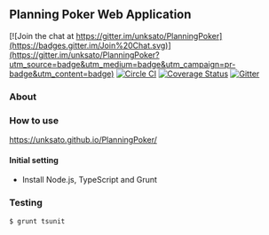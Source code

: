 ## Planning Poker Web Application

[![Join the chat at https://gitter.im/unksato/PlanningPoker](https://badges.gitter.im/Join%20Chat.svg)](https://gitter.im/unksato/PlanningPoker?utm_source=badge&utm_medium=badge&utm_campaign=pr-badge&utm_content=badge)
[![Circle CI](https://circleci.com/gh/unksato/PlanningPoker/tree/develop.svg?style=svg)](https://circleci.com/gh/unksato/PlanningPoker/tree/develop)
[![Coverage Status](https://coveralls.io/repos/unksato/PlanningPoker/badge.svg?branch=develop&service=github)](https://coveralls.io/github/unksato/PlanningPoker?branch=develop)
[![Gitter](https://badges.gitter.im/Join%20Chat.svg)](https://gitter.im/unksato/PlanningPoker?utm_source=badge&utm_medium=badge&utm_campaign=pr-badge)
### About

### How to use

https://unksato.github.io/PlanningPoker/

#### Initial setting

* Install Node.js, TypeScript and Grunt


### Testing

```
$ grunt tsunit
```
